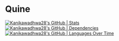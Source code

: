 # Quine
[![Kanikawadhwa28's GitHub | Stats](https://stats.quine.sh/Kanikawadhwa28/github?theme=dark)](https://quine.sh?utm_source=widgets&utm_campaign=Kanikawadhwa28)
[![Kanikawadhwa28's GitHub | Dependencies](https://stats.quine.sh/Kanikawadhwa28/dependencies?theme=dark)](https://quine.sh?utm_source=widgets&utm_campaign=Kanikawadhwa28)
[![Kanikawadhwa28's GitHub | Languages Over Time](https://stats.quine.sh/Kanikawadhwa28/languages-over-time?theme=dark)](https://quine.sh?utm_source=widgets&utm_campaign=Kanikawadhwa28)
